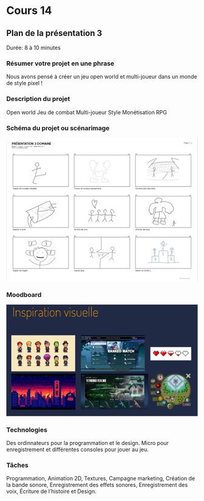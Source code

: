 # Cours 14
## Plan de la présentation 3
Durée: 8 à 10 minutes

### Résumer votre projet en une phrase
Nous avons pensé à créer un jeu open world et multi-joueur dans un monde de style pixel !


### Description du projet 
Open world
Jeu de combat
Multi-joueur
Style
Monétisation
RPG



### Schéma du projet ou scénarimage
![snénarimage](Images/scenarmage.PNG)

### Moodboard
![moodboard](Images/Capture.PNG)

### Technologies
Des ordinnateurs pour la programmation et le design. Micro pour enregistrement et différentes consoles pour jouer au jeu.

### Tâches
Programmation,
Animation 2D,
Textures,
Campagne marketing,
Création de la bande sonore,
Enregistrement des effets sonores,
Enregistrement des voix,
Écriture de l’histoire et
Design.


